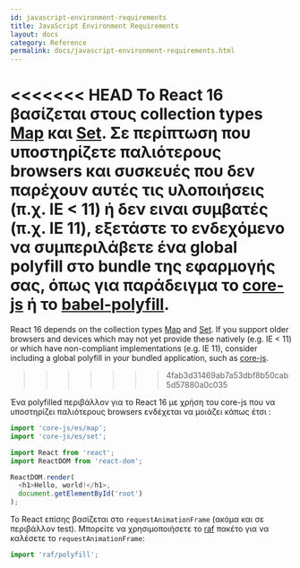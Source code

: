 ```yaml
---
id: javascript-environment-requirements
title: JavaScript Environment Requirements
layout: docs
category: Reference
permalink: docs/javascript-environment-requirements.html
---
```


<<<<<<< HEAD
Το React 16 βασίζεται στους collection types [Map](https://developer.mozilla.org/en-US/docs/Web/JavaScript/Reference/Global_Objects/Map) και [Set](https://developer.mozilla.org/en-US/docs/Web/JavaScript/Reference/Global_Objects/Set). Σε περίπτωση που υποστηρίζετε παλιότερους browsers και συσκευές που δεν παρέχουν αυτές τις υλοποιήσεις (π.χ. IE < 11) ή δεν ειναι συμβατές (π.χ. IE 11), εξετάστε το ενδεχόμενο να συμπεριλάβετε ένα global polyfill στο bundle της εφαρμογής σας, όπως για παράδειγμα το [core-js](https://github.com/zloirock/core-js) ή το [babel-polyfill](https://babeljs.io/docs/usage/polyfill/).
=======
React 16 depends on the collection types [Map](https://developer.mozilla.org/en-US/docs/Web/JavaScript/Reference/Global_Objects/Map) and [Set](https://developer.mozilla.org/en-US/docs/Web/JavaScript/Reference/Global_Objects/Set). If you support older browsers and devices which may not yet provide these natively (e.g. IE < 11) or which have non-compliant implementations (e.g. IE 11), consider including a global polyfill in your bundled application, such as [core-js](https://github.com/zloirock/core-js).
>>>>>>> 4fab3d31469ab7a53dbf8b50cab5d57880a0c035

Ένα polyfilled περιβάλλον για το React 16 με χρήση του core-js που να υποστηρίζει παλιότερους browsers ενδέχεται να μοιάζει κάπως έτσι :

```js
import 'core-js/es/map';
import 'core-js/es/set';

import React from 'react';
import ReactDOM from 'react-dom';

ReactDOM.render(
  <h1>Hello, world!</h1>,
  document.getElementById('root')
);
```

Το React επίσης βασίζεται στο `requestAnimationFrame` (ακόμα και σε περιβάλλον test).
Μπορείτε να χρησιμοποιήσετε το [raf](https://www.npmjs.com/package/raf) πακέτο για να καλέσετε το `requestAnimationFrame`:

```js
import 'raf/polyfill';
```
